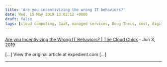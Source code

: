 ```yaml
---
title: 'Are you incentivizing the wrong IT behaviors?'
date: Wed, 15 May 2019 13:02:12 +0000
draft: false
tags: [cloud computing, IaaS, managed services, Doug Theis, cost, digital transformation, managed services, IT infrastructure, hardware refresh cycle, IT Leadership, IT leadership, IT strategy, software maintenance costs]
---
```



#### 
[Are you Incentivizing the Wrong IT Behaviors? | The Cloud Chick](https://www.thecloudchick.com/are-you-incentivizing-the-wrong-it-behaviors/ "") - <time datetime="2019-06-05 19:10:22">Jun 3, 2019</time>

\[…\] View the original article at expedient.com \[…\]
<hr />
